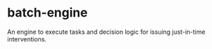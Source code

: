 # batch-engine

An engine to execute tasks and decision logic for issuing just-in-time interventions.